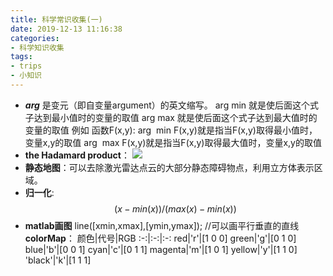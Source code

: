 ```yaml
---
title: 科学常识收集(一)
date: 2019-12-13 11:16:38
categories:
- 科学知识收集
tags:
- trips
- 小知识
---
```


- ***arg*** 
是变元（即自变量argument）的英文缩写。
arg min 就是使后面这个式子达到最小值时的变量的取值
arg max 就是使后面这个式子达到最大值时的变量的取值
例如 函数F(x,y):
arg  min F(x,y)就是指当F(x,y)取得最小值时，变量x,y的取值
arg  max F(x,y)就是指当F(x,y)取得最大值时，变量x,y的取值
- **the Hadamard product**：
![](1.png)
- **静态地图**：可以去除激光雷达点云的大部分静态障碍物点，利用立方体表示区域。
- **归一化**: $$(x-min(x))/(max(x)-min(x))$$
- **matlab画图**
    line([xmin,xmax],[ymin,ymax]); //可以画平行垂直的直线
    **colorMap**：
    颜色|代号|RGB
    :-:|:-:|:-:
    red|'r'|[1 0 0]
    green|'g'|[0 1 0]
    blue|'b'|[0 0 1]
    cyan|'c'|[0 1 1]
    magenta|'m'|[1 0 1] 
    yellow|'y'|[1 1 0]
    'black'|'k'|[1 1 1]
